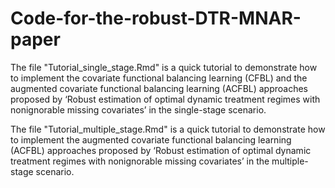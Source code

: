 # Code-for-the-robust-DTR-MNAR-paper

The file "Tutorial_single_stage.Rmd" is a quick tutorial to demonstrate how to implement the covariate functional balancing learning (CFBL) and the augmented covariate functional balancing learning (ACFBL) approaches proposed by ‘Robust estimation of optimal dynamic treatment regimes with nonignorable missing covariates’ in the single-stage scenario.

The file "Tutorial_multiple_stage.Rmd" is a quick tutorial to demonstrate how to implement the augmented covariate functional balancing learning (ACFBL) approaches proposed by ‘Robust estimation of optimal dynamic treatment regimes with nonignorable missing covariates’ in the multiple-stage scenario.
